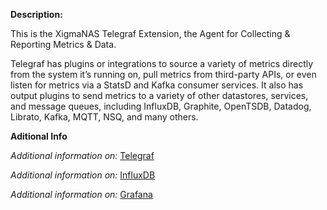 **Description:**

 This is the XigmaNAS Telegraf Extension, the Agent for Collecting & Reporting Metrics & Data.

 Telegraf has plugins or integrations to source a variety of
 metrics directly from the system it’s running on, pull metrics
 from third-party APIs, or even listen for metrics via a StatsD
 and Kafka consumer services. It also has output plugins to send
 metrics to a variety of other datastores, services, and message
 queues, including InfluxDB, Graphite, OpenTSDB, Datadog, Librato,
 Kafka, MQTT, NSQ, and many others.

**Aditional Info**

 *Additional information on:* <a href="https://www.influxdata.com/time-series-platform/telegraf/">Telegraf</a>

 *Additional information on:* <a href="https://www.influxdata.com/">InfluxDB</a>

 *Additional information on:* <a href="https://grafana.com/">Grafana</a>
